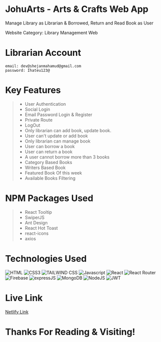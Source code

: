 # JohuArts - Arts & Crafts Web App

<p>Manage Library as Librarian & Borrowed, Return and Read Book as User</p>
<p>Website Category: Library Management Web</p>

# Librarian Account

```
email: dev@shejanmahamud@gmail.com
password: Ihateu123@

```

# Key Features

> - User Authentication
> - Social Login
> - Email Password Login & Register
> - Private Route
> - LogOut
> - Only librarian can add book, update book.
> - User can't update or add book
> - Only librarian can manage book
> - User can borrow a book
> - User can return a book
> - A user cannot borrow more than 3 books
> - Category Based Books
> - Writers Based Book
> - Featured Book Of this week
> - Available Books Filtering

# NPM Packages Used

> - React Tooltip
> - SwiperJS
> - Ant Design
> - React Hot Toast
> - react-icons
> - axios

# Technologies Used

![HTML](https://img.shields.io/badge/HTML5-E34F26?style=for-the-badge&logo=html5&logoColor=white)
![CSS3](https://img.shields.io/badge/CSS3-1572B6?style=for-the-badge&logo=css3&logoColor=white)
![TAILWIND CSS](https://img.shields.io/badge/TAILWINDCSS-37B6F1?style=for-the-badge&logo=tailwindcss&logoColor=white)
![Javascript](https://img.shields.io/badge/Javascript-F0DB4F?style=for-the-badge&labelColor=black&logo=javascript&logoColor=F0DB4F)
![React](https://img.shields.io/badge/REACT-37B6F1?style=for-the-badge&logo=react&logoColor=white)
![React Router](https://img.shields.io/badge/REACT%20ROUTER-red?style=for-the-badge&logo=react-router&logoColor=white)
![Firebase](https://img.shields.io/badge/FIREBASE-yellow?style=for-the-badge&logo=firebase&logoColor=white)
![expressJS](https://img.shields.io/badge/EXPRESS-3C873A?style=for-the-badge&logo=express&logoColor=white)
![MongoDB](https://img.shields.io/badge/MONGODB-4DB33D?style=for-the-badge&logo=mongodb&logoColor=white)
![NodeJS](https://img.shields.io/badge/NODEJS-3C873A?style=for-the-badge&logo=nodedotjs&logoColor=white)
![JWT](https://img.shields.io/badge/JWT-black?style=for-the-badge&logo=JSON%20web%20tokens)

# Live Link

[Netlify Link](https://bookify-library.netlify.app/)

# Thanks For Reading & Visiting!
